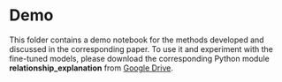 # Demo

This folder contains a demo notebook for the methods developed and discussed in the corresponding paper. To use it and experiment with the fine-tuned models, please download the corresponding Python module <b>relationship_explanation</b> from [Google Drive](https://drive.google.com/drive/folders/1uGxfWfnK_PtNfKEfuc2EbCuEQpZpjnQJ?usp=sharing).
